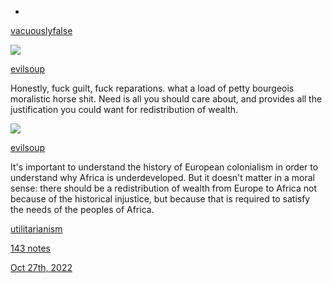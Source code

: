 -   [](https://st-just.tumblr.com/archive)

[vacuouslyfalse](https://www.tumblr.com/vacuouslyfalse/697381896956624896)

[![](https://64.media.tumblr.com/avatar_dc5d184ad265_64.pnj)](https://evilsoup.tumblr.com/post/697226639682289664)

[evilsoup](https://evilsoup.tumblr.com/post/697226639682289664)

Honestly, fuck guilt, fuck reparations. what a load of petty bourgeois moralistic horse shit. Need is all you should care about, and provides all the justification you could want for redistribution of wealth.

[![](https://64.media.tumblr.com/avatar_dc5d184ad265_64.pnj)](https://evilsoup.tumblr.com/post/697227266852274176)

[evilsoup](https://evilsoup.tumblr.com/post/697227266852274176)

It's important to understand the history of European colonialism in order to understand why Africa is underdeveloped. But it doesn't matter in a moral sense: there should be a redistribution of wealth from Europe to Africa not because of the historical injustice, but because that is required to satisfy the needs of the peoples of Africa.

[utilitarianism](https://st-just.tumblr.com/tagged/utilitarianism)

[143 notes](https://st-just.tumblr.com/post/699289258007183360#notes)

[Oct 27th, 2022](https://st-just.tumblr.com/post/699289258007183360 "1 day ago")

[](https://st-just.tumblr.com/post/699289258007183360#)

[](https://www.tumblr.com/reblog/st-just/699289258007183360/runjqYYA)